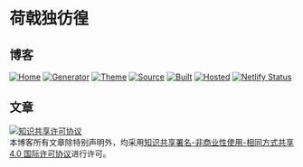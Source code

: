 # 荷戟独彷徨

## 博客

[![Home](https://img.shields.io/badge/Home-Guanqr-ef9421.svg)](https://blog.guanqr.com)
[![Generator](https://img.shields.io/badge/Generator-Hugo-ff4088?&logo=hugo.svg)](https://gohugo.io/)
[![Theme](https://img.shields.io/badge/Theme-MemE-2a6df4?&logo=meme)](https://github.com/reuixiy/hugo-theme-meme)
[![Source](https://img.shields.io/badge/Source-GitHub-181717?&logo=github)](https://github.com/guanqr/blog)
[![Built](https://img.shields.io/badge/Built-Netlify-00c7b7?&logo=netlify)](https://www.netlify.com/)
[![Hosted](https://img.shields.io/badge/Hosted-Netlify-00c7b7?&logo=netlify)](https://www.netlify.com/)
[![Netlify Status](https://api.netlify.com/api/v1/badges/dbcb5f2e-9386-4eec-be66-8647be51bc11/deploy-status)](https://app.netlify.com/sites/guanqr/deploys)

## 文章

<a rel="license" href="http://creativecommons.org/licenses/by-nc-sa/4.0/"><img alt="知识共享许可协议" style="border-width:0" src="https://i.creativecommons.org/l/by-nc-sa/4.0/88x31.png" /></a><br />本博客所有文章除特别声明外，均采用<a rel="license" href="http://creativecommons.org/licenses/by-nc-sa/4.0/">知识共享署名-非商业性使用-相同方式共享 4.0 国际许可协议</a>进行许可。